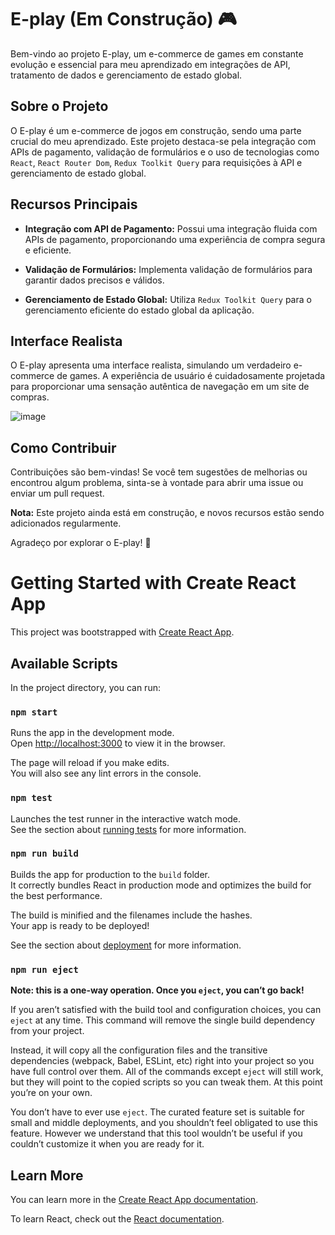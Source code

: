 # E-play (Em Construção) 🎮

Bem-vindo ao projeto E-play, um e-commerce de games em constante evolução e essencial para meu aprendizado em integrações de API, tratamento de dados e gerenciamento de estado global.

## Sobre o Projeto

O E-play é um e-commerce de jogos em construção, sendo uma parte crucial do meu aprendizado. Este projeto destaca-se pela integração com APIs de pagamento, validação de formulários e o uso de tecnologias como `React`, `React Router Dom`, `Redux Toolkit Query` para requisições à API e gerenciamento de estado global.

## Recursos Principais

- **Integração com API de Pagamento:** Possui uma integração fluida com APIs de pagamento, proporcionando uma experiência de compra segura e eficiente.

- **Validação de Formulários:** Implementa validação de formulários para garantir dados precisos e válidos.

- **Gerenciamento de Estado Global:** Utiliza `Redux Toolkit Query` para o gerenciamento eficiente do estado global da aplicação.

## Interface Realista

O E-play apresenta uma interface realista, simulando um verdadeiro e-commerce de games. A experiência de usuário é cuidadosamente projetada para proporcionar uma sensação autêntica de navegação em um site de compras.

![image](https://github.com/MozartSoares/eplay/assets/142760312/419b98aa-a04c-4ba9-b91c-9a0729ea7961)

## Como Contribuir

Contribuições são bem-vindas! Se você tem sugestões de melhorias ou encontrou algum problema, sinta-se à vontade para abrir uma issue ou enviar um pull request.

**Nota:** Este projeto ainda está em construção, e novos recursos estão sendo adicionados regularmente.

Agradeço por explorar o E-play! 🚀



# Getting Started with Create React App

This project was bootstrapped with [Create React App](https://github.com/facebook/create-react-app).

## Available Scripts

In the project directory, you can run:

### `npm start`

Runs the app in the development mode.\
Open [http://localhost:3000](http://localhost:3000) to view it in the browser.

The page will reload if you make edits.\
You will also see any lint errors in the console.

### `npm test`

Launches the test runner in the interactive watch mode.\
See the section about [running tests](https://facebook.github.io/create-react-app/docs/running-tests) for more information.

### `npm run build`

Builds the app for production to the `build` folder.\
It correctly bundles React in production mode and optimizes the build for the best performance.

The build is minified and the filenames include the hashes.\
Your app is ready to be deployed!

See the section about [deployment](https://facebook.github.io/create-react-app/docs/deployment) for more information.

### `npm run eject`

**Note: this is a one-way operation. Once you `eject`, you can’t go back!**

If you aren’t satisfied with the build tool and configuration choices, you can `eject` at any time. This command will remove the single build dependency from your project.

Instead, it will copy all the configuration files and the transitive dependencies (webpack, Babel, ESLint, etc) right into your project so you have full control over them. All of the commands except `eject` will still work, but they will point to the copied scripts so you can tweak them. At this point you’re on your own.

You don’t have to ever use `eject`. The curated feature set is suitable for small and middle deployments, and you shouldn’t feel obligated to use this feature. However we understand that this tool wouldn’t be useful if you couldn’t customize it when you are ready for it.

## Learn More

You can learn more in the [Create React App documentation](https://facebook.github.io/create-react-app/docs/getting-started).

To learn React, check out the [React documentation](https://reactjs.org/).
